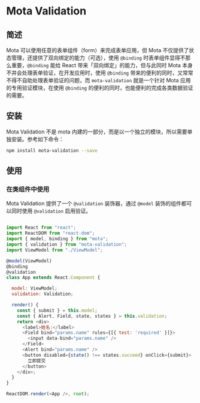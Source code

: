# Mota Validation

## 简述

Mota 可以使用任意的表单组件（form）来完成表单应用，但 Mota 不仅提供了状态管理，还提供了双向绑定的能力（可选），使用 `@binding` 时表单组件显得不那么重要，`@binding` 能给 React 带来「双向绑定」的能力，但与此同时 Mota 本身不并会处理表单验证，在开发应用时，使用 `@binding` 带来的便利的同时，又常常不得不自助处理表单验证的问题，而 `mota-validation` 就是一个针对 Mota 应用的专用验证模块，在使用 `@binding` 的便利的同时，也能便利的完成各类数据验证的需要。


## 安装

Mota Validation 不是 mota 内建的一部分，而是以一个独立的模块，所以需要单独安装。参考如下命令：

```bash
npm install mota-validation --save 
```

## 使用

### 在类组件中使用
Mota Validation 提供了一个 `@validation` 装饰器，通过 `@model` 装饰的组件都可以同时使用 `@validation` 启用验证。

```js

import React from "react";
import ReactDOM from "react-dom";
import { model, binding } from "mota";
import { validation } from "mota-validation";
import ViewModel from "./ViewModel";

@model(ViewModel)
@binding
@validation
class App extends React.Component {

  model: ViewModel;
  validation: Validation;

  render() {
    const { submit } = this.model;
    const { Alert, Field, state, states } = this.validation;
    return <div>
      <label>姓名:</label>
      <Field bind="params.name" rules={[{ test: 'required' }]}>
        <input data-bind="params.name" />
      </Field>
      <Alert bind="params.name" />
      <button disabled={state() !== states.succeed} onClick={submit}>
        立即提交
      </button>
    </div>;
  }
}

ReactDOM.render(<App />, root);

```


